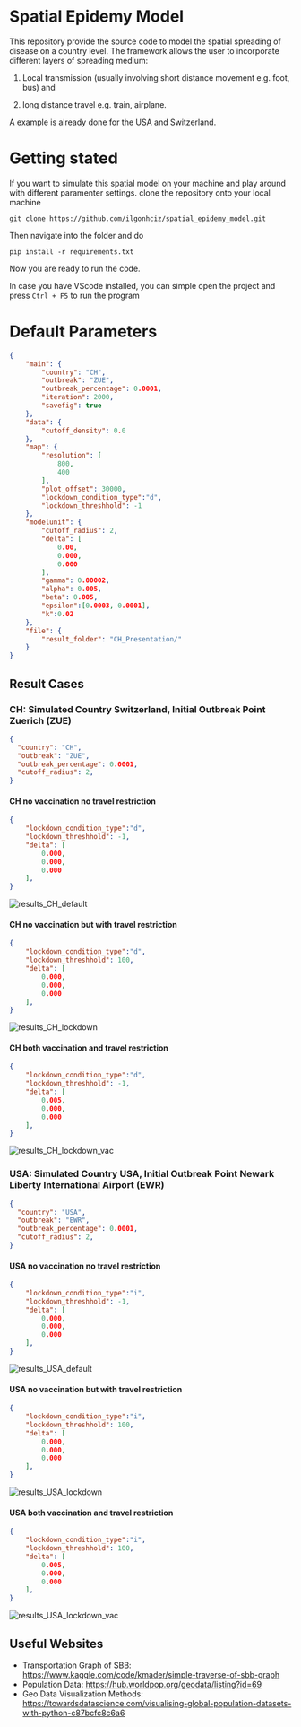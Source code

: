 # Spatial Epidemy Model
This repository provide the source code to model the spatial spreading of disease on a country level. The framework allows the user to incorporate different layers of spreading medium: 

1. Local transmission (usually involving short distance movement e.g. foot, bus) and 

2. long distance travel e.g. train, airplane. 

A example is already done for the USA and Switzerland. 

# Getting stated 
If you want to simulate this spatial model on your machine and play around with different paramenter settings. 
clone the repository onto your local machine 

`git clone https://github.com/ilgonhciz/spatial_epidemy_model.git`

Then navigate into the folder and do 

`pip install -r requirements.txt`

Now you are ready to run the code. 

In case you have VScode installed, you can simple open the project and press `Ctrl + F5` to run the program


# Default Parameters
```json
{
    "main": {
        "country": "CH",
        "outbreak": "ZUE",
        "outbreak_percentage": 0.0001,
        "iteration": 2000,
        "savefig": true
    },
    "data": {
        "cutoff_density": 0.0
    },
    "map": {
        "resolution": [
            800,
            400
        ],
        "plot_offset": 30000,
        "lockdown_condition_type":"d",
        "lockdown_threshhold": -1
    },
    "modelunit": {
        "cutoff_radius": 2,
        "delta": [
            0.00,
            0.000,
            0.000
        ],
        "gamma": 0.00002,
        "alpha": 0.005,
        "beta": 0.005,
        "epsilon":[0.0003, 0.0001],
        "k":0.02
    },
    "file": {
        "result_folder": "CH_Presentation/"
    }
}
```

## Result Cases
### CH: Simulated Country Switzerland, Initial Outbreak Point Zuerich (ZUE) 
```json
{
  "country": "CH",  
  "outbreak": "ZUE",
  "outbreak_percentage": 0.0001,
  "cutoff_radius": 2,
}
```
#### CH no vaccination no travel restriction
```json
{
    "lockdown_condition_type":"d",
    "lockdown_threshhold": -1,
    "delta": [
        0.000,
        0.000,
        0.000
    ],
}
```
![results_CH_default](https://user-images.githubusercontent.com/56004270/207874819-83198ead-50da-46bf-8b8d-0b3e0deb13a1.gif)


#### CH no vaccination but with travel restriction
```json
{
    "lockdown_condition_type":"d",
    "lockdown_threshhold": 100,
    "delta": [
        0.000,
        0.000,
        0.000
    ],
}
```
![results_CH_lockdown](https://user-images.githubusercontent.com/56004270/207874909-c7f199ba-025c-478b-b3c3-e6a1a7a4487c.gif)

#### CH both vaccination and travel restriction
```json
{
    "lockdown_condition_type":"d",
    "lockdown_threshhold": -1,
    "delta": [
        0.005,
        0.000,
        0.000
    ],
}
```
![results_CH_lockdown_vac](https://user-images.githubusercontent.com/56004270/207874971-1e2b5389-ca38-46df-a387-ce79fbc4400a.gif)

### USA: Simulated Country USA, Initial Outbreak Point Newark Liberty International Airport (EWR) 
```json
{
  "country": "USA",
  "outbreak": "EWR",
  "outbreak_percentage": 0.0001,
  "cutoff_radius": 2,
}
```

#### USA no vaccination no travel restriction
```json
{
    "lockdown_condition_type":"i",
    "lockdown_threshhold": -1,
    "delta": [
        0.000,
        0.000,
        0.000
    ],
}
```
![results_USA_default](https://user-images.githubusercontent.com/56004270/207875016-4e486c82-1e4f-477d-a519-4b979ac6b700.gif)

#### USA no vaccination but with travel restriction
```json
{
    "lockdown_condition_type":"i",
    "lockdown_threshhold": 100,
    "delta": [
        0.000,
        0.000,
        0.000
    ],
}
```
![results_USA_lockdown](https://user-images.githubusercontent.com/56004270/207875051-87b84813-b31d-4088-8664-94f0f1307a6f.gif)

#### USA both vaccination and travel restriction
```json
{
    "lockdown_condition_type":"i",
    "lockdown_threshhold": 100,
    "delta": [
        0.005,
        0.000,
        0.000
    ],
}
```
![results_USA_lockdown_vac](https://user-images.githubusercontent.com/56004270/207875119-099888dd-45c2-41fa-82d2-13126c0ec34e.gif)

## Useful Websites
* Transportation Graph of SBB: https://www.kaggle.com/code/kmader/simple-traverse-of-sbb-graph
* Population Data: https://hub.worldpop.org/geodata/listing?id=69
* Geo Data Visualization Methods: https://towardsdatascience.com/visualising-global-population-datasets-with-python-c87bcfc8c6a6
